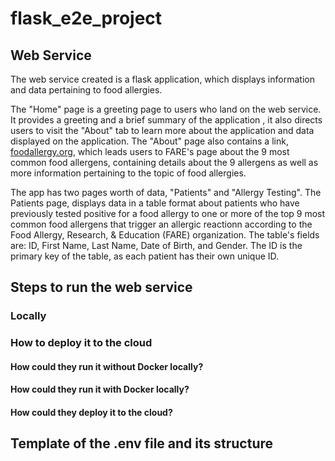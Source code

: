 # flask_e2e_project

## Web Service
The web service created is a flask application, which displays information and data pertaining to food allergies. 

The "Home" page is a greeting page to users who land on the web service. It provides a greeting and a brief summary of the application , it also directs users to visit the "About" tab to learn more about the application and data displayed on the application. The "About" page also contains a link, [foodallergy.org](https://www.foodallergy.org/living-food-allergies/food-allergy-essentials/common-allergens), which leads users to FARE's page about the 9 most common food allergens, containing details about the 9 allergens as well as more information pertaining to the topic of food allergies. 

The app has two pages worth of data, "Patients" and "Allergy Testing". The Patients page, displays data in a table format about patients who have previously tested positive for a food allergy to one or more of the top 9 most common food allergens that trigger an allergic reactionn according to the Food Allergy, Research, & Education (FARE) organization. The table's fields are: ID, First Name, Last Name, Date of Birth, and Gender. The ID is the primary key of the table, as each patient has their own unique ID. 

## Steps to run the web service

### Locally

### How to deploy it to the cloud

#### How could they run it without Docker locally?
#### How could they run it with Docker locally?
#### How could they deploy it to the cloud?

## Template of the .env file and its structure